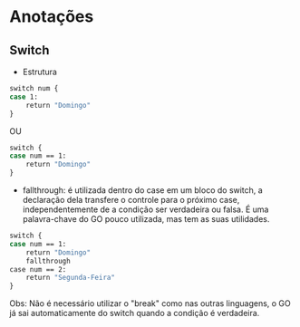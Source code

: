 # Anotações

## Switch


- Estrutura
```bash
switch num {
case 1:
    return "Domingo"
}
```

OU 

```bash
switch {
case num == 1:
    return "Domingo"
}
```

- fallthrough: é utilizada dentro do case em um bloco do switch, a declaração dela transfere o controle para o próximo case, independentemente de a condição ser verdadeira ou falsa. É uma palavra-chave do GO pouco utilizada, mas tem as suas utilidades.

```bash
switch {
case num == 1:
    return "Domingo"
    fallthrough
case num == 2:
    return "Segunda-Feira"
}
```

Obs: Não é necessário utilizar o "break" como nas outras linguagens, o GO já sai automaticamente do switch quando a condição é verdadeira.